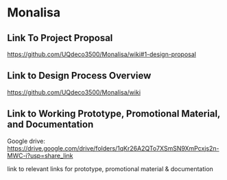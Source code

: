 # Monalisa
## Link To Project Proposal
https://github.com/UQdeco3500/Monalisa/wiki#1-design-proposal

## Link to Design Process Overview
https://github.com/UQdeco3500/Monalisa/wiki

## Link to Working Prototype, Promotional Material, and Documentation  
Google drive: https://drive.google.com/drive/folders/1qKr26A2QTo7XSmSN9XmPcxjs2n-MWC-i?usp=share_link

link to relevant links for prototype, promotional material & documentation
